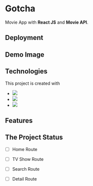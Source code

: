 # Gotcha
Movie App with **React JS** and **Movie API**.

## Deployment

## Demo Image

## Technologies

This project is created with 
* <img src = "https://img.shields.io/badge/-HTML5-E34F26?style=flat&logo=html5&logoColor=white"> 
* <img src = "https://img.shields.io/badge/-CSS3-1572B6?style=flat&logo=css3&logoColor=white">
* <img src="https://img.shields.io/badge/-JavaScript-eed718?style=flat&logo=javascript&logoColor=ffffff">

## Features


## The Project Status


- [ ] Home Route
- [ ] TV Show Route
- [ ] Search Route
- [ ] Detail Route 
 
